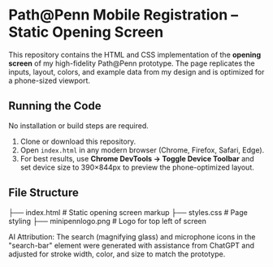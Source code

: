 # Path@Penn Mobile Registration – Static Opening Screen

This repository contains the HTML and CSS implementation of the **opening screen** of my high-fidelity Path@Penn prototype. The page replicates the inputs, layout, colors, and example data from my design and is optimized for a phone-sized viewport.

## Running the Code

No installation or build steps are required.  

1. Clone or download this repository.  
2. Open `index.html` in any modern browser (Chrome, Firefox, Safari, Edge).  
3. For best results, use **Chrome DevTools → Toggle Device Toolbar** and set device size to 390×844px to preview the phone-optimized layout.

## File Structure
├── index.html # Static opening screen markup
├── styles.css # Page styling
├── minipennlogo.png # Logo for top left of screen

AI Attribution:
The search (magnifying glass) and microphone icons in the "search-bar" element were generated with assistance from ChatGPT and adjusted for stroke width, color, and size to match the prototype.
